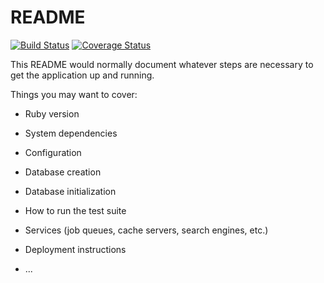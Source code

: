 # README

[![Build Status](https://img.shields.io/endpoint.svg?url=https%3A%2F%2Factions-badge.atrox.dev%2Fmikekurkin%2FTaskManager%2Fbadge%3Fref%3Ddevelop&style=popout)](https://actions-badge.atrox.dev/mikekurkin/TaskManager/goto?ref=develop)
[![Coverage Status](https://coveralls.io/repos/github/mikekurkin/TaskManager/badge.svg?branch=develop)](https://coveralls.io/github/mikekurkin/TaskManager?branch=develop)

This README would normally document whatever steps are necessary to get the
application up and running.

Things you may want to cover:

* Ruby version

* System dependencies

* Configuration

* Database creation

* Database initialization

* How to run the test suite

* Services (job queues, cache servers, search engines, etc.)

* Deployment instructions

* ...

